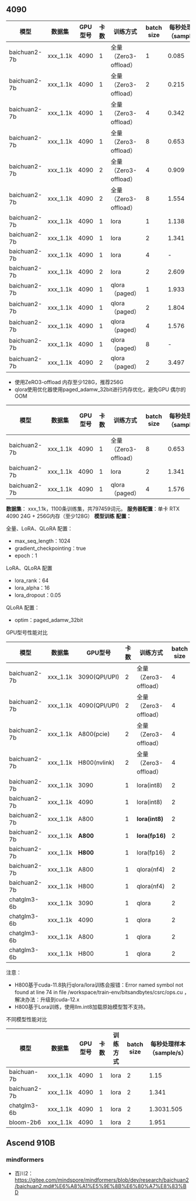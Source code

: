 


## 4090 


|模型           | 数据集      | GPU型号 | 卡数 | 训练方式              | batch size | 每秒处理样本（sample/s） | 训练时长    | 显存占用(MB)             |
| ------------ | -------- | ----- | -- | ----------------- | ---------- | ---------------- | ------- | -------------------- |
| baichuan2-7b | xxx_1.1k | 4090  | 1  | 全量（Zero3-offload） | 1          | 0.085            | 3:35:20 | 15075.9375           |
| baichuan2-7b | xxx_1.1k | 4090  | 1  | 全量（Zero3-offload） | 2          | 0.215            | 1:25:26 | 15961.9375           |
| baichuan2-7b | xxx_1.1k | 4090  | 1  | 全量（Zero3-offload） | 4          | 0.342            | 53:36   | 16925.9375           |
| baichuan2-7b | xxx_1.1k | 4090  | 1  | 全量（Zero3-offload） | 8          | 0.653            | 28:04   | 21845.9375           |
| baichuan2-7b | xxx_1.1k | 4090  | 2  | 全量（Zero3-offload） | 4          | 0.909            | 20:10   | 19869.937519871.9375 |
| baichuan2-7b | xxx_1.1k | 4090  | 2  | 全量（Zero3-offload） | 8          | 1.554            | 11:47   | 23397.937524469.9375 |
| baichuan2-7b | xxx_1.1k | 4090  | 1  | lora              | 1          | 1.138            | 16:06   | 21399.9375           |
| baichuan2-7b | xxx_1.1k | 4090  | 1  | lora              | 2          | 1.341            | 13:40   | 22411.9375           |
| baichuan2-7b | xxx_1.1k | 4090  | 1  | lora              | 4          | -               | -      | OOM                  |
| baichuan2-7b | xxx_1.1k | 4090  | 2  | lora              | 2          | 2.609            | 07:01   | 24331.937524187.9375 |
| baichuan2-7b | xxx_1.1k | 4090  | 1  | qlora（paged）      | 1          | 1.933            | 09:29   | 16363.9375           |
| baichuan2-7b | xxx_1.1k | 4090  | 1  | qlora（paged）      | 2          | 1.804            | 10:09   | 18327.9375           |
| baichuan2-7b | xxx_1.1k | 4090  | 1  | qlora（paged）      | 4          | 1.576            | 11:37   | 24119.9375           |
| baichuan2-7b | xxx_1.1k | 4090  | 1  | qlora（paged）      | 8          | -               | -      | OOM                  |
| baichuan2-7b | xxx_1.1k | 4090  | 2  | qlora（paged）      | 2          | 3.497            | 05:14   | 19035.937519069.9375|

-   使用ZeRO3-offload 内存至少128G，推荐256G
-   qlora使用优化器使用paged_adamw_32bit进行内存优化，避免GPU 偶尔的OOM




| 模型           | 数据集      | GPU型号 | 卡数 | 训练方式              | batch size | 每秒处理样本（sample/s） | 每秒处理词元数（token/s） | 训练时长  | 显存占用(MB)   |
| ------------ | -------- | ----- | -- | ----------------- | ---------- | ---------------- | ---------------- | ----- | ---------- |
| baichuan2-7b | xxx_1.1k | 4090  | 1  | 全量（Zero3-offload） | 8          | 0.653            | 474.11           | 28:04 | 21845.9375 |
| baichuan2-7b | xxx_1.1k | 4090  | 1  | lora              | 2          | 1.341            | 991.86           | 13:40 | 22411.9375 |
| baichuan2-7b | xxx_1.1k | 4090  | 1  | qlora（paged）      | 4          | 1.576            | 1169.29          | 11:37 | 24119.9375 |




**数据集**： xxx_1.1k，1100条训练集，共797459词元。
**服务器配置**：单卡 RTX 4090 24G + 256G内存（至少128G）
**模型训练** **配置：**

全量、LoRA、QLoRA 配置：

-   max_seq_length：1024
-   gradient_checkpointing：true
-   epoch：1

LoRA、QLoRA 配置

-   lora_rank：64
-   lora_alpha：16
-   lora_dropout：0.05

QLoRA 配置：

-   optim：paged_adamw_32bit





GPU型号性能对比

| 模型           | 数据集      | GPU型号         | 卡数 | 训练方式              | batch size | 每秒处理样本（sample/s） | 训练时长  | 显存占用(MB)             |
| ------------ | -------- | ------------- | -- | ----------------- | ---------- | ---------------- | ----- | -------------------- |
| baichuan2-7b | xxx_1.1k | 3090(QPI/UPI) | 2  | 全量（Zero3-offload） | 4          | 0.722            | 25:22 | 2189821892           |
| baichuan2-7b | xxx_1.1k | 4090(QPI/UPI) | 2  | 全量（Zero3-offload） | 4          | 0.909            | 20:10 | 19869.937519871.9375 |
| baichuan2-7b | xxx_1.1k | A800(pcie)    | 2  | 全量（Zero3-offload） | 4          | 1.136            | 16:08 | 1955620092           |
| baichuan2-7b | xxx_1.1k | H800(nvlink)  | 2  | 全量（Zero3-offload） | 4          | 2.51             | 07:18 | 1986919859           |
| baichuan2-7b | xxx_1.1k | 3090          | 1  | lora(int8)        | 2          | 0.77             | 23:47 | 20822MiB             |
| baichuan2-7b | xxx_1.1k | 4090          | 1  | lora(int8)        | 2          | 1.341            | 13:40 | 22411.9375           |
| baichuan2-7b | xxx_1.1k | A800          | 1  | **lora(int8)**    | 2          | 0.857            | 21:23 | 22670MiB             |
| baichuan2-7b | xxx_1.1k | **A800**      | 1  | **lora(fp16)**    | 2          | 2.203            | 08:19 | 50206MiB             |
| baichuan2-7b | xxx_1.1k | **H800**      | 1  | lora(fp16)        | 2          | 4.468            | 04:06 | 55328MiB             |
| baichuan2-7b | xxx_1.1k | A800          | 1  | qlora(nf4)        | 2          | 2.018            | 09:05 | 16978MiB             |
| baichuan2-7b | xxx_1.1k | H800          | 1  | qlora(nf4)        | 2          | 3.465            | 05:17 | 18173MiB             |
| chatglm3-6b  | xxx_1.1k | 3090          | 1  | qlora             | 2          | 0.984            | 18.37 | 11300                |
| chatglm3-6b  | xxx_1.1k | 4090          | 1  | qlora             | 2          | 1.727            | 10:36 | 11722                |
| chatglm3-6b  | xxx_1.1k | A800          | 1  | qlora             | 2          | 1.866            | 09:49 | 12230                |
| chatglm3-6b  | xxx_1.1k | H800          | 1  | qlora             | 2          | 2.768            | 06:37 | 12056                |


注意：
- H800基于cuda-11.8执行qlora/lora训练会报错：Error named symbol not found at line 74 in file /workspace/train-env/bitsandbytes/csrc/ops.cu ，解决办法：升级到cuda-12.x
- H800基于Lora训练，使用llm.int8加载原始模型暂不支持。


不同模型性能对比

| 模型           | 数据集      | GPU型号 | 卡数 | 训练方式 | batch size | 每秒处理样本（sample/s） | 训练时长       | 显存占用(MB)           |
| ------------ | -------- | ----- | -- | ---- | ---------- | ---------------- | ---------- | ------------------ |
| baichuan-7b  | xxx_1.1k | 4090  | 1  | lora | 2          | 1.15             | 15:56      | 18279.9375         |
| baichuan2-7b | xxx_1.1k | 4090  | 1  | lora | 2          | 1.341            | 13:40      | 22411.9375         |
| chatglm3-6b  | xxx_1.1k | 4090  | 1  | lora | 2          | 1.3031.505       | 14:0412:10 | 17025.937516636MiB |
| bloom-2b6    | xxx_1.1k | 4090  | 1  | lora | 2          | 1.951            | 09:23      | 8719.9375          |


## Ascend 910B

### mindformers

- 百川2：https://gitee.com/mindspore/mindformers/blob/dev/research/baichuan2/baichuan2.md#%E6%A8%A1%E5%9E%8B%E6%80%A7%E8%83%BD







